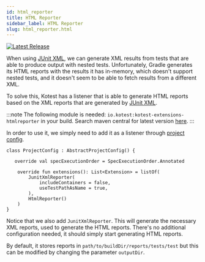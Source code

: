 ```yaml
---
id: html_reporter
title: HTML Reporter
sidebar_label: HTML Reporter
slug: html_reporter.html
---
```


[![Latest Release](https://img.shields.io/maven-central/v/io.kotest/kotest-extensions-htmlreporter)](https://search.maven.org/artifact/io.kotest/kotest-extensions-htmlreporter)

When using [JUnit XML](./junit_xml.md), we can generate XML results from tests that are able to produce output with nested
tests. Unfortunately, Gradle generates its HTML reports with the results it has in-memory, which doesn't support nested
tests, and it doesn't seem to be able to fetch results from a different XML.

To solve this, Kotest has a listener that is able to generate HTML reports based on the XML reports that are generated
by [JUnit XML](./junit_xml.md).

:::note
The following module is needed: `io.kotest:kotest-extensions-htmlreporter` in your build. Search maven central for latest version [here](https://search.maven.org/search?q=kotest-extensions-htmlreporter).
:::

In order to use it, we simply need to add it as a listener through [project config](../framework/project_config.md).

```
class ProjectConfig : AbstractProjectConfig() {

   override val specExecutionOrder = SpecExecutionOrder.Annotated

    override fun extensions(): List<Extension> = listOf(
        JunitXmlReporter(
            includeContainers = false,
            useTestPathAsName = true,
        ),
        HtmlReporter()
    )
}
```

Notice that we also add `JunitXmlReporter`. This will generate the necessary XML reports, used to generate the HTML reports.
There's no additional configuration needed, it should simply start generating HTML reports.

By default, it stores reports in `path/to/buildDir/reports/tests/test` but this can be modified by changing the parameter
`outputDir`.
